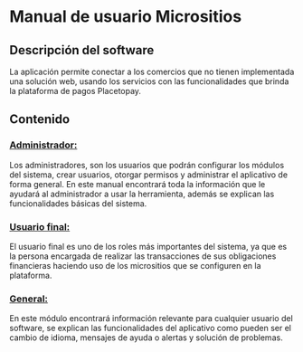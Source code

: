 # Manual de usuario Micrositios

## Descripción del software

La aplicación permite conectar a los comercios que no tienen implementada una solución web, usando los servicios con las funcionalidades que brinda la plataforma de pagos Placetopay. 

## Contenido

### [**Administrador:**](/administrator_role/README.md#entrada-y-salida-del-software) 

Los administradores, son los usuarios que podrán configurar los módulos del sistema, crear usuarios, otorgar permisos y administrar el aplicativo de forma general. En este manual encontrará toda la información que le ayudará al administrador a usar la herramienta, además se explican las funcionalidades básicas del sistema.   

### [**Usuario final:**](/user_end/README.md#entrada-y-salida-del-software)

El usuario final es uno de los roles más importantes del sistema, ya que es la persona encargada de realizar las transacciones de sus obligaciones financieras haciendo uso de los micrositios que se configuren en la plataforma.

### [**General:**](/general/README.md)

En este módulo encontrará información relevante para cualquier usuario del software, se explican las funcionalidades del aplicativo como pueden ser el cambio de idioma, mensajes de ayuda o alertas y solución de problemas.